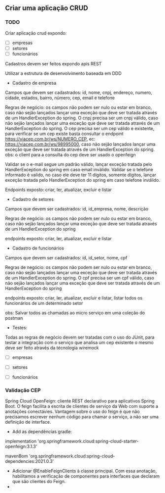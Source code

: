 ## Criar uma aplicação CRUD

### TODO

Criar aplicação crud expondo:

- [ ] empresas
- [ ] setores
- [ ] funcionários

Cadastros devem ser feitos expondo apis REST

Utilizar a estrutura de desenvolvimento baseada em DDD

* Cadastro de empresa

Campos que devem ser cadastrados: id, nome, cnpj, endereço, numero, cidade, estados, bairro, número, cep, email e telefone

Regras de negócio: os campos não podem ser nulo ou estar em branco, caso não sejão lançados lançar uma exceção que deve ser tratada através de um HandlerException do spring. O cnpj precisa ser um cnpj válido, caso não sejão lançados lançar uma exceção que deve ser tratada através de um HandlerException do spring.
O cep precisa ser um cep válido e existente, para verificar se um cep existe basta consultar o endpoint https://viacep.com.br/ws/NUMERO_CEP, ec:
https://viacep.com.br/ws/98995000, caso não sejão lançados lançar uma exceção que deve ser tratada através de um HandlerException do spring.
obs: o client para a consulta do cep deve ser usado o openfeign

Validar se o e-mail segue um padrão válido, lançar exceção tratada pelo HandlerException do spring em caso email inválido. Validar se o telefone informado é valido, no caso ele deve ter 11 dígitos, somente dígitos, lançar exceção tratada pelo HandlerException do spring em caso telefone inválido.

Endpoints exposto: criar, ler, atualizar, excluir e listar

* Cadastro de setores

Campos que devem ser cadastrados: id, id_empresa, nome, descrição

Regras de negócio: os campos não podem ser nulo ou estar em branco, caso não sejão lançados lançar uma exceção que deve ser tratada através de um HandlerException do spring

endpoints exposto: criar, ler, atualizar, excluir e listar

* Cadastro de funcionários

Campos que devem ser cadastrados: id, id_setor, nome, cpf

Regras de negócio: os campos não podem ser nulo ou estar em branco, caso não sejão lançados lançar uma exceção que deve ser tratada através de um HandlerException do spring.
O cpf precisa ser um cpf válido, caso não sejão lançados lançar uma exceção que deve ser tratada através de um HandlerException do spring

endpoints exposto: criar, ler, atualizar, excluir e listar, listar todos os funcionários de um determinado setor

obs: Salvar todos as chamadas ao micro serviço em uma coleção do postman

* Testes:

Todas as regras de negócio devem ser tratadas com o uso do JUnit, para testar a integração com o serviço que analisa um cep existente o mesmo deve ser feito através da técnologia wiremock

- [ ] empresas
- [ ] setores
- [ ] funcionários


### Validação CEP

Spring Cloud OpenFeign: cliente REST declarativo para aplicativos Spring Boot. O feign facilita a escrita de clientes de serviço da Web com suporte a anotações conectávies. Vantagem sobre o uso do feign é que não precisamos escrever nenhum código para chamar o serviço, a não ser uma definição de interface.

- Add as dependências gradle: 

implementation 'org.springframework.cloud:spring-cloud-starter-openfeign:3.1.3'

mavenBom 'org.springframework.cloud:spring-cloud-dependencies:2021.0.3'

- Adicionar @EnableFeignClients à classe principal. Com essa anotação, habilitamos a verificação de componentes para interfaces que declaram que são clientes do Feign.
- 